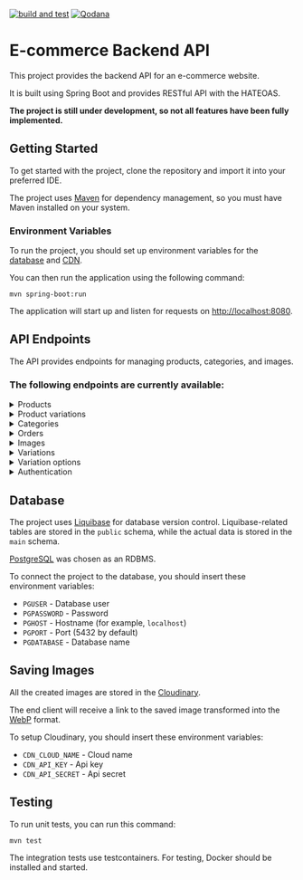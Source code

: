 [![build and test](https://github.com/pawl1n/ks-java/actions/workflows/maven.yml/badge.svg)](https://github.com/pawl1n/ks-java/actions/workflows/maven.yml)
[![Qodana](https://github.com/pawl1n/ks-java/actions/workflows/qodana.yml/badge.svg)](https://github.com/pawl1n/ks-java/actions/workflows/qodana.yml)

# E-commerce Backend API

This project provides the backend API for an e-commerce website.

It is built using Spring Boot and provides RESTful API with the HATEOAS.

**The project is still under development, so not all features have been fully implemented.**

## Getting Started

To get started with the project, clone the repository and import it into your preferred IDE.

The project uses [Maven](https://maven.apache.org/) for dependency management, so you must have Maven installed on your
system.

### Environment Variables

To run the project, you should set up environment variables for the [database](#database) and [CDN](#saving-images).

You can then run the application using the following command:

```
mvn spring-boot:run
```

The application will start up and listen for requests on <http://localhost:8080>.

## API Endpoints

The API provides endpoints for managing products, categories, and images.

### The following endpoints are currently available:

<details>
<summary>Products</summary>

`GET /api/products` - Retrieves a list of all products.

Params:

| Param        | Description                                                                                        |
|--------------|----------------------------------------------------------------------------------------------------|
| categoryPath | Search products by category path.<br/>Finds products even if they belong to a descendant category. |

`GET /api/products/{id}` - Retrieves a specific product by ID.

`GET /api/products/slug/{slug}` - Retrieves a specific product by slug.

`POST /api/products` - Creates a new product.

`PUT /api/products/{id}` - Updates an existing product.

`DELETE /api/products/{id}` - Deletes a product by ID.

`GET /api/products/{id}/category` - Retrieves a category of the product.

</details>

<details>
<summary>Product variations</summary>

`GET /api/products/{id}/variations` - Retrieves a list of all product variationss.

`GET /api/products/{id}/variations/{id}` - Retrieves a specific product variation by ID.

`POST /api/products/id}/variations` - Creates a new product variation.

`PUT /api/products/{id}/variations/{id}` - Updates an existing product variation.

`DELETE /api/products/{id}/variations/{id}` - Deletes a product variation by ID.

</details>

<details>
<summary>Categories</summary>

`GET /api/categories` - Retrieves a list of all categories.

`GET /api/categories/root` - Retrieves a list of all root categories.

`GET /api/categories/tree` - Retrieves a tree of all categories.

`GET /api/categories/{id}` - Retrieves a specific category by ID.

`GET /api/categories/path/{*path}` - Retrieves a specific category by its path.

`GET /api/categories/{id}/descendants` - Retrieves descendants of category

`POST /api/categories` - Creates a new category.

`PUT /api/categories/{id}` - Updates an existing category.

`DELETE /api/categories/{id}` - Deletes a category by ID.

</details>

<details>
<summary>Orders</summary>

WIP

</details>

<details>
<summary>Images</summary>

`GET /api/images` - Retrieves a list of all images.

`GET /api/images/{id}` - Retrieves a specific image by ID.

`POST /api/images` - Creates a new image. Details in the [Images](#saving-images) section

`PUT /api/images/{id}` - Updates an existing image.

`DELETE /api/images/{id}` - Deletes an image by ID.

</details>


<details>
<summary>Variations</summary>

`GET /api/variations` - Retrieves a list of all variations.

`GET /api/variations/{id}` - Retrieves a specific variation by ID.

`POST /api/variations` - Creates a new variation.

`PUT /api/variations/{id}` - Updates an existing variation.

`DELETE /api/variations/{id}` - Deletes a variation by ID.

</details>

<details>
<summary>Variation options</summary>

`GET /api/variations/{id}/options` - Retrieves a list of all variation options.

`GET /api/variations/{id}/options/{id}` - Retrieves a specific variation option by ID.

`POST /api/variations/id}/options` - Creates a new variation option.

`PUT /api/variations/{id}/options/{id}` - Updates an existing variation option.

`DELETE /api/variations/{id}/options/{id}` - Deletes a variation option by ID.

</details>

<details>
<summary>Authentication</summary>

`POST /api/auth/login` - Login user and generate JWT tokens.

`POST /api/auth/register` - Register new user with role user.

`POST /api/auth/refresh` - Refresh access token.

</details>

## Database

The project uses [Liquibase](https://www.liquibase.com/) for database version control.
Liquibase-related tables are stored in the `public` schema, while the actual data is stored in the `main` schema.

[PostgreSQL](https://www.postgresql.org/) was chosen as an RDBMS.

To connect the project to the database, you should insert these environment variables:

* `PGUSER` - Database user
* `PGPASSWORD` - Password
* `PGHOST` - Hostname (for example, `localhost`)
* `PGPORT` - Port (5432 by default)
* `PGDATABASE` - Database name

## Saving Images

All the created images are stored in the [Cloudinary](https://cloudinary.com/).

The end client will receive a link to the saved image transformed into
the [WebP](https://developers.google.com/speed/webp/) format.

To setup Cloudinary, you should insert these environment variables:

* `CDN_CLOUD_NAME` - Cloud name
* `CDN_API_KEY` - Api key
* `CDN_API_SECRET` - Api secret

## Testing

To run unit tests, you can run this command:

```
mvn test
```

The integration tests use testcontainers. For testing, Docker should be installed and started.
